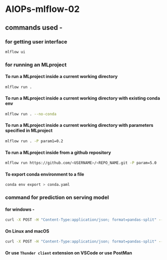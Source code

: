 # AIOPs-mlflow-02

## commands used -

### for getting user interface

```bash
mlflow ui
```

### for running an MLproject

#### To run a MLproject inside a current working directory 
```bash
mlflow run . 
```
#### To run a MLproject inside a current working directory with existing conda env
```bash
mlflow run . --no-conda
```

#### To run a MLproject inside a current working directory with parameters specified in MLproject
```bash
mlflow run . -P param1=0.2 
```
#### To run a MLproject inside from a github repository 
```bash
mlflow run https://github.com/<USERNAME>/<REPO_NAME.git -P param=5.0
```
#### To export conda environment to a file 
```bash
conda env export > conda.yaml
```
### command for prediction on serving model 
#### for windows -
```bash
curl -X POST -H "Content-Type:application/json; format=pandas-split" --data "{\"columns\":[\"alcohol\", \"chlorides\", \"citric acid\", \"density\", \"fixed acidity\", \"free sulfur dioxide\", \"pH\", \"residual sugar\", \"sulphates\", \"total sulfur dioxide\", \"volatile acidity\"],\"data\":[[12.8, 0.029, 0.48, 0.98, 6.2, 29, 3.33, 1.2, 0.39, 75, 0.66]]}" http://127.0.0.1:1234/invocations
```
#### On Linux and macOS
```bash
curl -X POST -H "Content-Type:application/json; format=pandas-split" --data '{"columns":["alcohol", "chlorides", "citric acid", "density", "fixed acidity", "free sulfur dioxide", "pH", "residual sugar", "sulphates", "total sulfur dioxide", "volatile acidity"],"data":[[12.8, 0.029, 0.48, 0.98, 6.2, 29, 3.33, 1.2, 0.39, 75, 0.66]]}' http://127.0.0.1:1234/invocations
```
#### Or use `Thunder client` extension on VSCode or use PostMan